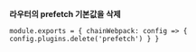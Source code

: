 **라우터의 prefetch 기본값을 삭제**

`module.exports = {
  chainWebpack: config => {
    config.plugins.delete('prefetch')
  }
}`